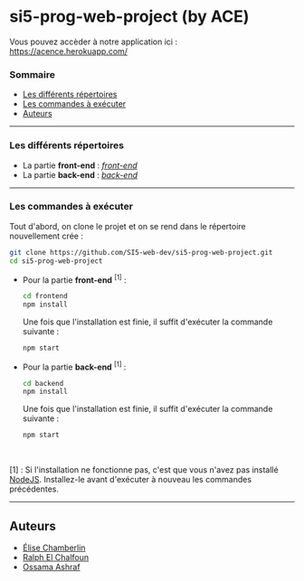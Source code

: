 # si5-prog-web-project (by ACE)

Vous pouvez accèder à notre application ici : https://acence.herokuapp.com/
### Sommaire

* [Les différents répertoires](#les-différents-répertoires)
* [Les commandes à exécuter](#les-commandes-à-exécuter)
* [Auteurs](#auteurs)


-----------------

### Les différents répertoires
* La partie __front-end__ : [_front-end_](https://github.com/SI5-web-dev/si5-prog-web-project/tree/main/backend)
* La partie __back-end__ : [_back-end_](https://github.com/SI5-web-dev/si5-prog-web-project/tree/main/frontend/acence)

-----------------

### Les commandes à exécuter
Tout d'abord, on clone le projet et on se rend dans le répertoire nouvellement crée :
```bash
git clone https://github.com/SI5-web-dev/si5-prog-web-project.git
cd si5-prog-web-project
```

* Pour la partie __front-end__ <sup>[1]</sup> :
    ```bash
    cd frontend
    npm install
    ```
    Une fois que l'installation est finie, il suffit d'exécuter la commande suivante :
    ```bash
    npm start
    ```
  
 * Pour la partie __back-end__ <sup>[1]</sup> :
     ```bash
     cd backend
     npm install
     ```
     Une fois que l'installation est finie, il suffit d'exécuter la commande suivante :
     ```bash
     npm start
     ```
<br>

[1] : Si l'installation ne fonctionne pas, c'est que vous n'avez pas installé [NodeJS](https://nodejs.org/en/download/). Installez-le avant d'exécuter à nouveau les commandes précédentes.

-----------------

## Auteurs
- [Élise Chamberlin](https://github.com/Elise-Chamberlin)
- [Ralph El Chalfoun](https://github.com/iBananos)
- [Ossama Ashraf](https://github.com/Ossama98)

